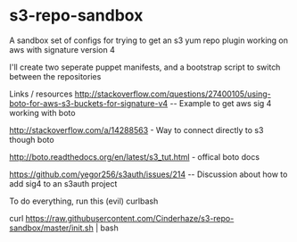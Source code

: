 # s3-repo-sandbox
A sandbox set of configs for trying to get an s3 yum repo plugin working on aws with signature version 4


I'll create two seperate puppet manifests, and a bootstrap script to switch between the repositories



Links / resources
http://stackoverflow.com/questions/27400105/using-boto-for-aws-s3-buckets-for-signature-v4   --  Example to get aws sig 4 working with boto

http://stackoverflow.com/a/14288563 - Way to connect directly to s3 though boto

http://boto.readthedocs.org/en/latest/s3_tut.html - offical boto docs

https://github.com/yegor256/s3auth/issues/214 -- Discussion about how to add sig4 to an s3auth project



To do everything, run this (evil) curlbash

curl https://raw.githubusercontent.com/Cinderhaze/s3-repo-sandbox/master/init.sh | bash
